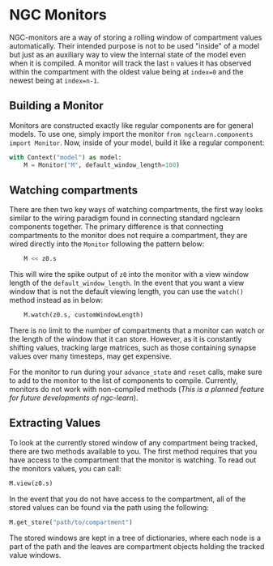 # NGC Monitors

NGC-monitors are a way of storing a rolling window of compartment values
automatically. Their intended purpose is not to be used "inside" of a model but 
just as an auxiliary way to view the internal state of the model even when it is 
compiled. A monitor will track the last `n` values it has observed within the
compartment with the oldest value being at `index=0` and the newest being at
`index=n-1`.

## Building a Monitor

Monitors are constructed exactly like regular components are for general models. 
To use one, simply import the monitor `from ngclearn.components import Monitor`. Now, 
inside of your model, build it like a regular component:

```python
with Context("model") as model:
    M = Monitor("M", default_window_length=100)
```

## Watching compartments

There are then two key ways of watching compartments, the first way looks similar
to the wiring paradigm found in connecting standard ngclearn components 
together. The primary difference is that connecting compartments to the monitor 
does not require a compartment, they are wired directly into the `Monitor` 
following the pattern below:

```python
    M << z0.s
```

This will wire the spike output of `z0` into the monitor with a view window
length of the `default_window_length`. In the event that you want a view window
that is not the default viewing length, you can use the `watch()` method 
instead as in below:

```python
    M.watch(z0.s, customWindowLength)
```

There is no limit to the number of compartments that a monitor can watch or the
length of the window that it can store. However, as it is constantly shifting 
values, tracking large matrices, such as those containing synapse values 
over many timesteps, may get expensive.

For the monitor to run during your `advance_state` and `reset` calls, make sure
to add to the monitor to the list of components to compile. Currently, 
monitors do not work with non-compiled methods 
(<i>This is a planned feature for future developments of ngc-learn</i>).

## Extracting Values

To look at the currently stored window of any compartment being tracked, there 
are two methods available to you. The first method requires that you have 
access to the compartment that the monitor is watching. To read out the 
monitors values, you can call:

```python
M.view(z0.s)
```

In the event that you do not have access to the compartment, all of the stored 
values can be found via the path using the following:

```python
M.get_store("path/to/compartment")
```

The stored windows are kept in a tree of dictionaries, where each node is a part
of the path and the leaves are compartment objects holding the 
tracked value windows.